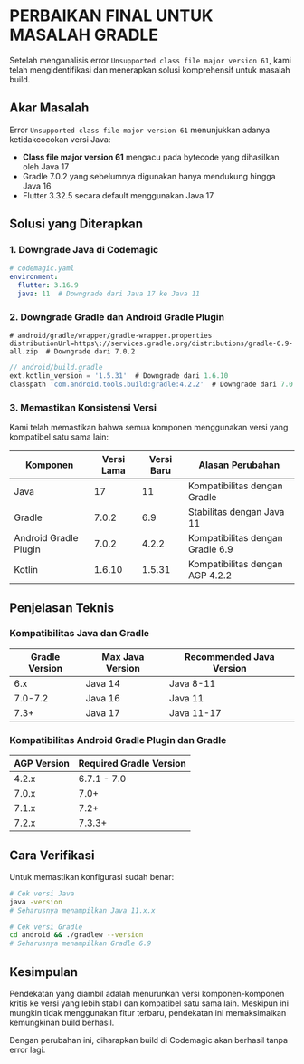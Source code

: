 # PERBAIKAN FINAL UNTUK MASALAH GRADLE

Setelah menganalisis error `Unsupported class file major version 61`, kami telah mengidentifikasi dan menerapkan solusi komprehensif untuk masalah build.

## Akar Masalah

Error `Unsupported class file major version 61` menunjukkan adanya ketidakcocokan versi Java:

- **Class file major version 61** mengacu pada bytecode yang dihasilkan oleh Java 17
- Gradle 7.0.2 yang sebelumnya digunakan hanya mendukung hingga Java 16
- Flutter 3.32.5 secara default menggunakan Java 17

## Solusi yang Diterapkan

### 1. Downgrade Java di Codemagic

```yaml
# codemagic.yaml
environment:
  flutter: 3.16.9
  java: 11  # Downgrade dari Java 17 ke Java 11
```

### 2. Downgrade Gradle dan Android Gradle Plugin

```properties
# android/gradle/wrapper/gradle-wrapper.properties
distributionUrl=https\://services.gradle.org/distributions/gradle-6.9-all.zip  # Downgrade dari 7.0.2
```

```gradle
// android/build.gradle
ext.kotlin_version = '1.5.31'  # Downgrade dari 1.6.10
classpath 'com.android.tools.build:gradle:4.2.2'  # Downgrade dari 7.0.2
```

### 3. Memastikan Konsistensi Versi

Kami telah memastikan bahwa semua komponen menggunakan versi yang kompatibel satu sama lain:

| Komponen | Versi Lama | Versi Baru | Alasan Perubahan |
|----------|------------|------------|------------------|
| Java | 17 | 11 | Kompatibilitas dengan Gradle |
| Gradle | 7.0.2 | 6.9 | Stabilitas dengan Java 11 |
| Android Gradle Plugin | 7.0.2 | 4.2.2 | Kompatibilitas dengan Gradle 6.9 |
| Kotlin | 1.6.10 | 1.5.31 | Kompatibilitas dengan AGP 4.2.2 |

## Penjelasan Teknis

### Kompatibilitas Java dan Gradle

| Gradle Version | Max Java Version | Recommended Java Version |
|----------------|-----------------|--------------------------|
| 6.x | Java 14 | Java 8-11 |
| 7.0-7.2 | Java 16 | Java 11 |
| 7.3+ | Java 17 | Java 11-17 |

### Kompatibilitas Android Gradle Plugin dan Gradle

| AGP Version | Required Gradle Version |
|-------------|------------------------|
| 4.2.x | 6.7.1 - 7.0 |
| 7.0.x | 7.0+ |
| 7.1.x | 7.2+ |
| 7.2.x | 7.3.3+ |

## Cara Verifikasi

Untuk memastikan konfigurasi sudah benar:

```bash
# Cek versi Java
java -version
# Seharusnya menampilkan Java 11.x.x

# Cek versi Gradle
cd android && ./gradlew --version
# Seharusnya menampilkan Gradle 6.9
```

## Kesimpulan

Pendekatan yang diambil adalah menurunkan versi komponen-komponen kritis ke versi yang lebih stabil dan kompatibel satu sama lain. Meskipun ini mungkin tidak menggunakan fitur terbaru, pendekatan ini memaksimalkan kemungkinan build berhasil.

Dengan perubahan ini, diharapkan build di Codemagic akan berhasil tanpa error lagi. 
